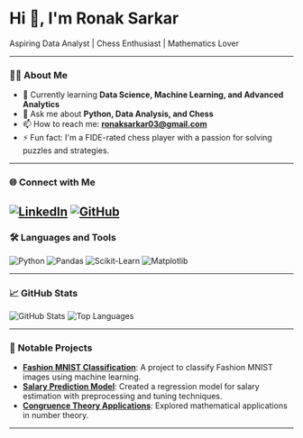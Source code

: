 # Hi 👋, I'm Ronak Sarkar  
Aspiring Data Analyst | Chess Enthusiast | Mathematics Lover  

---

### 👨‍💻 **About Me**  
- 🌱 Currently learning **Data Science, Machine Learning, and Advanced Analytics**  
- 💬 Ask me about **Python, Data Analysis, and Chess**  
- 📫 How to reach me: **ronaksarkar03@gmail.com**  
- ⚡ Fun fact: I'm a FIDE-rated chess player with a passion for solving puzzles and strategies.  

---

### 🌐 **Connect with Me**  
[![LinkedIn](https://img.shields.io/badge/LinkedIn-%230077B5.svg?style=flat&logo=linkedin&logoColor=white)](https://www.linkedin.com/in/r-sarkar-122a6130b/)  [![GitHub](https://img.shields.io/badge/GitHub-%23181717.svg?style=flat&logo=github&logoColor=white)](https://github.com/iamrsarkar)  
---

### 🛠 **Languages and Tools**  
![Python](https://img.shields.io/badge/Python-%2314354C.svg?style=flat&logo=python&logoColor=white)  ![Pandas](https://img.shields.io/badge/Pandas-%23150458.svg?style=flat&logo=pandas&logoColor=white)  ![Scikit-Learn](https://img.shields.io/badge/Scikit--Learn-%23F7931E.svg?style=flat&logo=scikit-learn&logoColor=white)  ![Matplotlib](https://img.shields.io/badge/Matplotlib-%2300BFFF.svg?style=flat&logo=plotly&logoColor=white)  

---

### 📈 **GitHub Stats**  
![GitHub Stats](https://github-readme-stats.vercel.app/api?username=iamrsarkar&show_icons=true&theme=radical) 
![Top Languages](https://github-readme-stats.vercel.app/api/top-langs/?username=iamrsarkar&layout=compact&theme=radical)  

---

### 🌟 **Notable Projects**  
- **[Fashion MNIST Classification](#)**: A project to classify Fashion MNIST images using machine learning.  
- **[Salary Prediction Model](#)**: Created a regression model for salary estimation with preprocessing and tuning techniques.  
- **[Congruence Theory Applications](#)**: Explored mathematical applications in number theory.  

---
